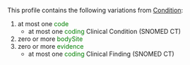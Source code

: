 This profile contains the following variations from [Condition](http://hl7.org/fhir/STU3/Condition):

1. at most one <span style='color:green'> code </span> 
   * at most one <span style='color:green'> coding </span> Clinical Condition (SNOMED CT)
1. zero or more <span style='color:green'> bodySite </span>
1. zero or more <span style='color:green'> evidence </span> 
   * at most one <span style='color:green'> coding </span> Clinical Finding (SNOMED CT)
